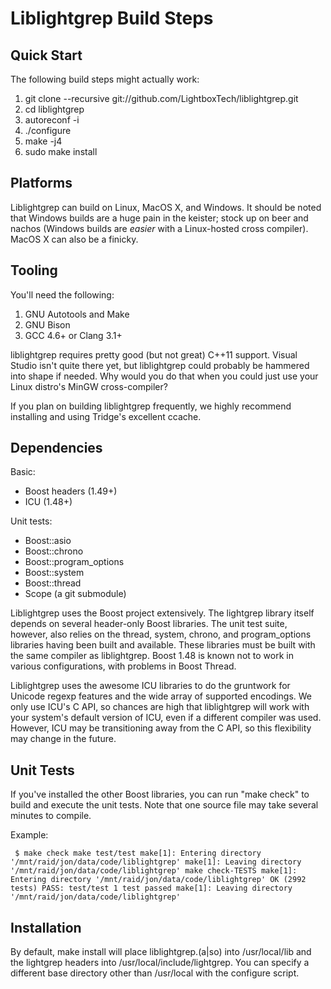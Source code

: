 Liblightgrep Build Steps
========================

Quick Start
-----------
The following build steps might actually work:

1. git clone --recursive git://github.com/LightboxTech/liblightgrep.git
2. cd liblightgrep
3. autoreconf -i
4. ./configure
5. make -j4
6. sudo make install


Platforms
---------
Liblightgrep can build on Linux, MacOS X, and Windows. It should be noted that Windows builds are a huge pain in the keister; stock up on beer and nachos (Windows builds are _easier_ with a Linux-hosted cross compiler). MacOS X can also be a finicky.


Tooling
-------
You'll need the following:

1. GNU Autotools and Make
2. GNU Bison
3. GCC 4.6+ or Clang 3.1+

liblightgrep requires pretty good (but not great) C++11 support. Visual Studio isn't quite there yet, but liblightgrep could probably be hammered into shape if needed. Why would you do that when you could just use your Linux distro's MinGW cross-compiler?

If you plan on building liblightgrep frequently, we highly recommend installing and using Tridge's excellent ccache.


Dependencies
------------
Basic:
 - Boost headers (1.49+)
 - ICU (1.48+)

Unit tests:
 - Boost::asio
 - Boost::chrono
 - Boost::program_options
 - Boost::system
 - Boost::thread
 - Scope (a git submodule)

Liblightgrep uses the Boost project extensively. The lightgrep library itself depends on several header-only Boost libraries. The unit test suite, however, also relies on the thread, system, chrono, and program_options libraries having been built and available. These libraries must be built with the same compiler as liblightgrep. Boost 1.48 is known not to work in various configurations, with problems in Boost Thread.

Liblightgrep uses the awesome ICU libraries to do the gruntwork for Unicode regexp features and the wide array of supported encodings. We only use ICU's C API, so chances are high that liblightgrep will work with your system's default version of ICU, even if a different compiler was used. However, ICU may be transitioning away from the C API, so this flexibility may change in the future.


Unit Tests
----------
If you've installed the other Boost libraries, you can run "make check" to build and execute the unit tests. Note that one source file may take several minutes to compile.

Example:

<code><pre>
$ make check
make  test/test
make[1]: Entering directory '/mnt/raid/jon/data/code/liblightgrep'
make[1]: Leaving directory '/mnt/raid/jon/data/code/liblightgrep'
make  check-TESTS
make[1]: Entering directory '/mnt/raid/jon/data/code/liblightgrep'
OK (2992 tests)
PASS: test/test
1 test passed
make[1]: Leaving directory '/mnt/raid/jon/data/code/liblightgrep'
</pre></code>

Installation
------------
By default, make install will place liblightgrep.(a|so) into /usr/local/lib and the lightgrep headers into /usr/local/include/lightgrep. You can specify a different base directory other than /usr/local with the configure script.
